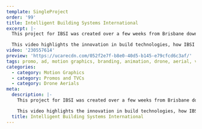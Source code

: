 ```yaml
---
template: SingleProject
order: '99'
title: Intelligent Building Systems International
excerpt: |-
  This project for IBSI was created over a few weeks from Brisbane down to Port Macquarie. IBSI creates smart building systems, all with immediate ‘connect and use’ methodology.

  This video highlights the innovation in build technologies, how IBSI can save time and money delivering quality outcomes with Eco-Panel and modular solutions.
video: '230557614'
preview: 'https://ucarecdn.com/052f2e7f-b8e0-40d5-b145-e79cfcd6c3af/'
tags: promo, ad, motion graphics, branding, animation, drone, aerial, video, videography
categories:
  - category: Motion Graphics
  - category: Promos and TVCs
  - category: Drone Aerials
meta:
  description: |-
    This project for IBSI was created over a few weeks from Brisbane down to Port Macquarie. IBSI creates smart building systems, all with immediate ‘connect and use’ methodology.

    This video highlights the innovation in build technologies, how IBSI can save time and money delivering quality outcomes with Eco-Panel and modular solutions.
  title: Intelligent Building Systems International
---
```

